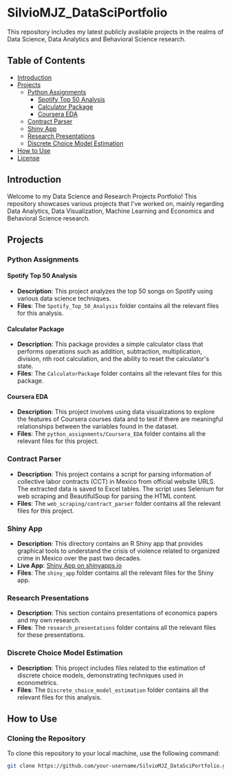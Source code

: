 # SilvioMJZ_DataSciPortfolio

This repository includes my latest publicly available projects in the realms of Data Science, Data Analytics and Behavioral Science research.

## Table of Contents

- [Introduction](#introduction)
- [Projects](#projects)
  - [Python Assignments](#python-assignments)
    - [Spotify Top 50 Analysis](#spotify-top-50-analysis)
    - [Calculator Package](#calculator-package)
    - [Coursera EDA](#coursera-eda)
  - [Contract Parser](#contract-parser)
  - [Shiny App](#shiny-app)
  - [Research Presentations](#research-presentations)
  - [Discrete Choice Model Estimation](#discrete-choice-model-estimation)
- [How to Use](#how-to-use)
- [License](#license)

## Introduction

Welcome to my Data Science and Research Projects Portfolio! This repository showcases various projects that I've worked on, mainly regarding Data Analytics, Data Visualization, Machine Learning and Economics and Behavioral Science research.

## Projects

### Python Assignments

#### Spotify Top 50 Analysis

- **Description**: This project analyzes the top 50 songs on Spotify using various data science techniques.
- **Files**: The `Spotify_Top_50_Analysis` folder contains all the relevant files for this analysis.

#### Calculator Package

- **Description**: This package provides a simple calculator class that performs operations such as addition, subtraction, multiplication, division, nth root calculation, and the ability to reset the calculator's state.
- **Files**: The `CalculatorPackage` folder contains all the relevant files for this package.

#### Coursera EDA

- **Description**: This project involves using data visualizations to explore the features of Coursera courses data and to test if there are meaningful relationships between the variables found in the dataset.
- **Files**: The `python_assignments/Coursera_EDA` folder contains all the relevant files for this project.

### Contract Parser

- **Description**: This project contains a script for parsing information of collective labor contracts (CCT) in Mexico from official website URLS. The extracted data is saved to Excel tables. The script uses Selenium for web scraping and BeautifulSoup for parsing the HTML content.
- **Files**: The `web_scraping/contract_parser` folder contains all the relevant files for this project.

### Shiny App

- **Description**: This directory contains an R Shiny app that provides graphical tools to understand the crisis of violence related to organized crime in Mexico over the past two decades.
- **Live App**: [Shiny App on shinyapps.io](https://mao-zen.shinyapps.io/Shiny_SS/)
- **Files**: The `shiny_app` folder contains all the relevant files for the Shiny app.

### Research Presentations

- **Description**: This section contains presentations of economics papers and my own research.
- **Files**: The `research_presentations` folder contains all the relevant files for these presentations.

### Discrete Choice Model Estimation

- **Description**: This project includes files related to the estimation of discrete choice models, demonstrating techniques used in econometrics.
- **Files**: The `Discrete_choice_model_estimation` folder contains all the relevant files for this analysis.

## How to Use

### Cloning the Repository

To clone this repository to your local machine, use the following command:

```bash
git clone https://github.com/your-username/SilvioMJZ_DataSciPortfolio.git
